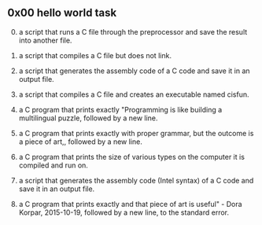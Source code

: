 ## 0x00 hello world task

0. a script that runs a C file through the preprocessor and save the result into another file.

1. a script that compiles a C file but does not link.


2. a script that generates the assembly code of a C code and save it in an output file.

3. a script that compiles a C file and creates an executable named cisfun.

4. a C program that prints exactly "Programming is like building a multilingual puzzle, followed by a new line.


5. a C program that prints exactly with proper grammar, but the outcome is a piece of art,, followed by a new line.

6. a C program that prints the size of various types on the computer it is compiled and run on.

7. a script that generates the assembly code (Intel syntax) of a C code and save it in an output file.

8. a C program that prints exactly and that piece of art is useful" - Dora Korpar, 2015-10-19, followed by a new line, to the standard error.